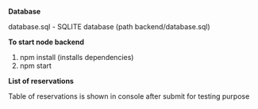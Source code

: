 **Database**

database.sql - SQLITE database (path backend/database.sql)

**To start node backend**

1. npm install (installs dependencies)
2. npm start

**List of reservations**

Table of reservations is shown in console after submit for testing purpose
